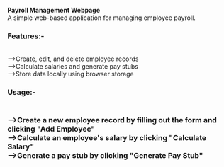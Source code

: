 <b>﻿Payroll Management Webpage</b> <br>
A simple web-based application for managing employee payroll.

<h3>Features:-</h3> <br>
-->Create, edit, and delete employee records<br>
-->Calculate salaries and generate pay stubs<br>
-->Store data locally using browser storage<br>

<h3>Usage:-<h3><br>
-->Create a new employee record by filling out the form and clicking "Add Employee"<br>
-->Calculate an employee's salary by clicking "Calculate Salary"<br>
-->Generate a pay stub by clicking "Generate Pay Stub"
